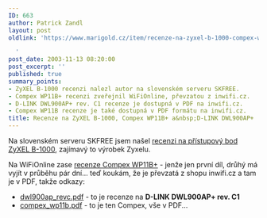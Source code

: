 ```yaml
---
ID: 663
author: Patrick Zandl
layout: post
oldlink: 'https://www.marigold.cz/item/recenze-na-zyxel-b-1000-compex-wp11b-a-d-link-dwl900ap

  '
post_date: 2003-11-13 08:20:00
post_excerpt: ''
published: true
summary_points:
- ZyXEL B-1000 recenzi nalezl autor na slovenském serveru SKFREE.
- Compex WP11B+ recenzi zveřejnil WiFiOnline, převzatou z inwifi.cz.
- D-LINK DWL900AP+ rev. C1 recenze je dostupná v PDF na inwifi.cz.
- Compex WP11B recenze je také dostupná v PDF formátu na inwifi.cz.
title: Recenze na ZyXEL B-1000, Compex WP11B+ a&nbsp;D-LINK DWL900AP+
---
```


<p>
Na slovenském serveru SKFREE jsem našel <A href="http://www.skfree.net/modules.php?op=modload&amp;name=News&amp;file=article&amp;sid=109" target=_blank>recenzi na přístupový bod ZyXEL B-1000</A>, zajímavý to výrobek Zyxelu. </p>

<p>
Na WiFiOnline zase <A href="http://www.elity.cz/wifi/wifionline/view.php?cisloclanku=2003111201"><SPAN class=clanadpis>recenze Compex WP11B+</SPAN></A>&#160;- jenže jen první díl, drůhý má vyjít v průběhu pár dní... teď koukám, že je převzatá z shopu inwifi.cz a tam je v PDF, takže odkazy: </p>

<UL>
<LI><A href="http://www.inwifi.cz/download/DWL900AP/dwl900ap_revc.pdf" target=_blank>dwl900ap_revc.pdf</A>&#160;- to je recenze na <STRONG>D-LINK DWL900AP+ rev. C1 </STRONG><BR>
<LI><A href="http://www.inwifi.cz/download/WP11B/compex_wp11b.pdf" target=_blank>compex_wp11b.pdf</A>&#160;- to je ten Compex, vše v PDF...</LI></UL>